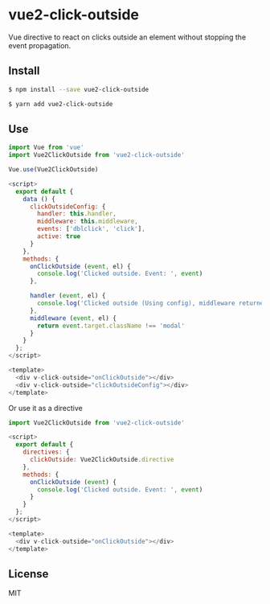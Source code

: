 # vue2-click-outside

Vue directive to react on clicks outside an element without stopping the event propagation.

## Install

```bash
$ npm install --save vue2-click-outside
```

```bash
$ yarn add vue2-click-outside
```

## Use

```js
import Vue from 'vue'
import Vue2ClickOutside from 'vue2-click-outside'

Vue.use(Vue2ClickOutside)
```

```js
<script>
  export default {
    data () {
      clickOutsideConfig: {
        handler: this.handler,
        middleware: this.middleware,
        events: ['dblclick', 'click'],
        active: true
      }
    },
    methods: {
      onClickOutside (event, el) {
        console.log('Clicked outside. Event: ', event)
      },

      handler (event, el) {
        console.log('Clicked outside (Using config), middleware returned true :)')
      },
      middleware (event, el) {
        return event.target.className !== 'modal'
      }
    }
  };
</script>

<template>
  <div v-click-outside="onClickOutside"></div>
  <div v-click-outside="clickOutsideConfig"></div>
</template>
```

Or use it as a directive

```js
import Vue2ClickOutside from 'vue2-click-outside'

<script>
  export default {
    directives: {
      clickOutside: Vue2ClickOutside.directive
    },
    methods: {
      onClickOutside (event) {
        console.log('Clicked outside. Event: ', event)
      }
    }
  };
</script>

<template>
  <div v-click-outside="onClickOutside"></div>
</template>
```

## License

MIT
